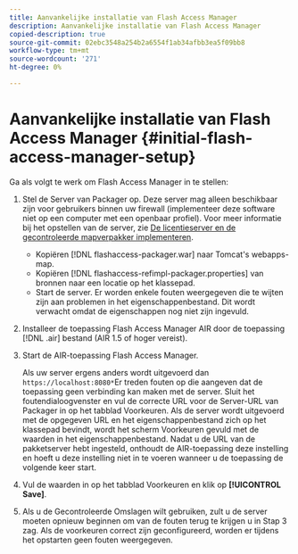 ```yaml
---
title: Aanvankelijke installatie van Flash Access Manager
description: Aanvankelijke installatie van Flash Access Manager
copied-description: true
source-git-commit: 02ebc3548a254b2a6554f1ab34afbb3ea5f09bb8
workflow-type: tm+mt
source-wordcount: '271'
ht-degree: 0%

---
```


# Aanvankelijke installatie van Flash Access Manager {#initial-flash-access-manager-setup}

Ga als volgt te werk om Flash Access Manager in te stellen:

1. Stel de Server van Packager op. Deze server mag alleen beschikbaar zijn voor gebruikers binnen uw firewall (implementeer deze software niet op een computer met een openbaar profiel). Voor meer informatie bij het opstellen van de server, zie [De licentieserver en de gecontroleerde mapverpakker implementeren](../../aaxs-reference-implementations/deploying-license-server-and-wfp/deploying-license-server-wfp-overview.md).

   * Kopiëren [!DNL flashaccess-packager.war] naar Tomcat&#39;s webapps-map.
   * Kopiëren [!DNL flashaccess-refimpl-packager.properties] van bronnen naar een locatie op het klassepad.
   * Start de server. Er worden enkele fouten weergegeven die te wijten zijn aan problemen in het eigenschappenbestand. Dit wordt verwacht omdat de eigenschappen nog niet zijn ingevuld.

1. Installeer de toepassing Flash Access Manager AIR door de toepassing [!DNL .air] bestand (AIR 1.5 of hoger vereist).
1. Start de AIR-toepassing Flash Access Manager.

   Als uw server ergens anders wordt uitgevoerd dan `https://localhost:8080*`Er treden fouten op die aangeven dat de toepassing geen verbinding kan maken met de server. Sluit het foutendialoogvenster en vul de correcte URL voor de Server-URL van Packager in op het tabblad Voorkeuren. Als de server wordt uitgevoerd met de opgegeven URL en het eigenschappenbestand zich op het klassepad bevindt, wordt het scherm Voorkeuren gevuld met de waarden in het eigenschappenbestand. Nadat u de URL van de pakketserver hebt ingesteld, onthoudt de AIR-toepassing deze instelling en hoeft u deze instelling niet in te voeren wanneer u de toepassing de volgende keer start.
1. Vul de waarden in op het tabblad Voorkeuren en klik op **[!UICONTROL Save]**.
1. Als u de Gecontroleerde Omslagen wilt gebruiken, zult u de server moeten opnieuw beginnen om van de fouten terug te krijgen u in Stap 3 zag. Als de voorkeuren correct zijn geconfigureerd, worden er tijdens het opstarten geen fouten weergegeven.
